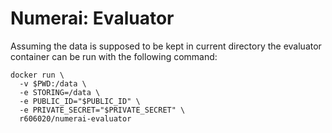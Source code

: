 # Numerai: Evaluator

Assuming the data is supposed to be kept in current directory the evaluator container can be run with the following command:

    docker run \
      -v $PWD:/data \
      -e STORING=/data \
      -e PUBLIC_ID="$PUBLIC_ID" \
      -e PRIVATE_SECRET="$PRIVATE_SECRET" \
      r606020/numerai-evaluator
